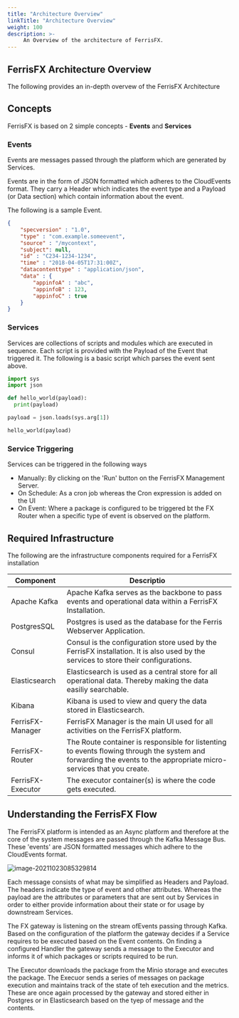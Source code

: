 ```yaml
---
title: "Architecture Overview"
linkTitle: "Architecture Overview"
weight: 100
description: >-
     An Overview of the architecture of FerrisFX.
---
```


## FerrisFX Architecture Overview

The following provides an in-depth overvew of the FerrisFX Architecture

## Concepts

FerrisFX is based on 2 simple concepts - **Events** and **Services**

### Events

Events are messages passed through the platform which are generated by Services.

Events are in the form of JSON formatted which adheres to the CloudEvents format. They carry a Header which indicates the event type and a Payload (or Data section) which contain information about the event. 

The following is a sample Event.

```json
{
    "specversion" : "1.0",
    "type" : "com.example.someevent",
    "source" : "/mycontext",
    "subject": null,
    "id" : "C234-1234-1234",
    "time" : "2018-04-05T17:31:00Z",
    "datacontenttype" : "application/json",
    "data" : {
        "appinfoA" : "abc",
        "appinfoB" : 123,
        "appinfoC" : true
    }
}
```

### Services

Services are collections of scripts and modules which are executed in sequence. Each script is provided with the Payload of the Event that triggered it. The following is a basic script which parses the event sent above.

```python
import sys
import json

def hello_world(payload):
  print(payload)

payload = json.loads(sys.arg[1])

hello_world(payload)
```

### Service Triggering

Services can be triggered in the following ways

- Manually: By clicking on the 'Run' button on the FerrisFX Management Server.
- On Schedule: As a cron job whereas the Cron expression is added on the UI
- On Event: Where a package is configured to be triggered bt the FX Router when a specific type of event is observed on the platform.

## Required Infrastructure

The following are the infrastructure components required for a FerrisFX installation

| Component         | Descriptio                                                   |
| ----------------- | ------------------------------------------------------------ |
| Apache Kafka      | Apache Kafka serves as the backbone to pass events and operational data within a FerrisFX Installation. |
| PostgresSQL       | Postgres is used as the database for the Ferris Webserver Application. |
| Consul            | Consul is the configuration store used by the FerrisFX installation. It is also used by the services to store their configurations. |
| Elasticsearch     | Elasticsearch is used as a central store for all operational data. Thereby making the data easiliy searchable. |
| Kibana            | Kibana is used to view and query the data stored in Elasticsearch. |
| FerrisFX-Manager  | FerrisFX Manager is the main UI used for all activities on the FerrisFX platform. |
| FerrisFX-Router   | The Route container is responsible for listenting to events flowing through the system and forwarding the events to the appropriate micro-services that you create. |
| FerrisFX-Executor | The executor container(s) is where the code gets executed.   |

## Understanding the FerrisFX Flow

The FerrisFX platform is intended as an Async platform and therefore at the core of the system messages are passed through the Kafka Message Bus. These 'events' are JSON formatted messages which adhere to the CloudEvents format. 

![image-20211023085329814](/images/diagram_1.png)

Each message consists of what may be simplified as Headers and Payload. The headers indicate the type of event and other attributes. Whereas the payload are the attributes or parameters that are sent out by Services in order to either provide information about their state or for usage by downstream Services.

The FX gateway is listening on the stream ofEvents passing through Kafka. Based on the configuration of the platform the gateway decides if a Service requires to be executed based on the Event contents. On finding a configured Handler the gateway sends a message to the Executor and informs it of which packages or scripts required to be run.

The Executor downloads the package from the Minio storage and executes the package. The Execuor sends a series of messages on package execution and maintains track of the state of teh execution and the metrics. These are once again processed by the gateway and stored either in Postgres or in Elasticsearch based on the tyep of message and the contents.
